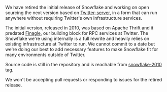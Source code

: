 We have retired the initial release of Snowflake and working on open sourcing
the next version based on
[Twitter-server](https://twitter.github.io/twitter-server/), in a form that can
run anywhere without requiring Twitter's own infrastructure services.

The initial version, released in 2010, was based on Apache Thrift and it
predated [Finagle](https://twitter.github.io/finagle/), our building
block for RPC services at Twitter.  The Snowflake we're using internally is a
full rewrite and heavily relies on existing infrastructure at Twitter to run.
We cannot commit to a date but we're doing our best to add necessary features to
make Snowflake fit for many environments outside of Twitter.

Source code is still in the repository and is reachable from
[snowflake-2010](https://github.com/twitter/snowflake/releases/tag/snowflake-2010)
tag.

We won't be accepting pull requests or responding to issues for the retired
release.
